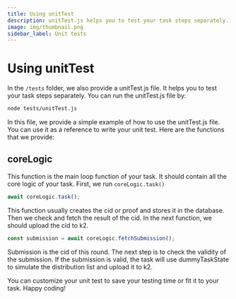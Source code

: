 ```yaml
---
title: Using unitTest
description: unitTest.js helps you to test your task steps separately.
image: img/thumbnail.png
sidebar_label: Unit tests
---
```


# Using unitTest

In the `/tests` folder, we also provide a unitTest.js file. It helps you to test your task steps separately. You can run the unitTest.js file by:

```bash
node tests/unitTest.js
```

In this file, we provide a simple example of how to use the unitTest.js file. You can use it as a reference to write your unit test. Here are the functions that we provide:

## coreLogic

This function is the main loop function of your task. It should contain all the core logic of your task. First, we run `coreLogic.task()`

```javascript
await coreLogic.task();
```

This function usually creates the cid or proof and stores it in the database. Then we check and fetch the result of the cid. In the next function, we should upload the cid to k2.

```javascript
const submission = await coreLogic.fetchSubmission();
```

Submission is the cid of this round. The next step is to check the validity of the submission. If the submission is valid, the task will use dummyTaskState to simulate the distribution list and upload it to k2.


You can customize your unit test to save your testing time or fit it to your task. Happy coding!
